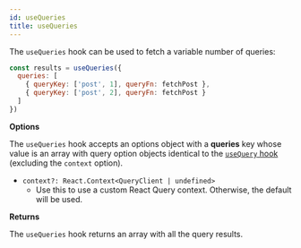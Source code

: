 ```yaml
---
id: useQueries
title: useQueries
---
```


The `useQueries` hook can be used to fetch a variable number of queries:

```js
const results = useQueries({
  queries: [
    { queryKey: ['post', 1], queryFn: fetchPost },
    { queryKey: ['post', 2], queryFn: fetchPost }
  ]
})
```

**Options**

The `useQueries` hook accepts an options object with a **queries** key whose value is an array with query option objects identical to the [`useQuery` hook](/reference/useQuery) (excluding the `context` option).

- `context?: React.Context<QueryClient | undefined>`
  - Use this to use a custom React Query context. Otherwise, the default will be used.

**Returns**

The `useQueries` hook returns an array with all the query results.
